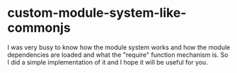 # custom-module-system-like-commonjs
I was very busy to know how the module system works and how the module dependencies are loaded and what the "require" function mechanism is. So I did a simple implementation of it and I hope it will be useful for you.
